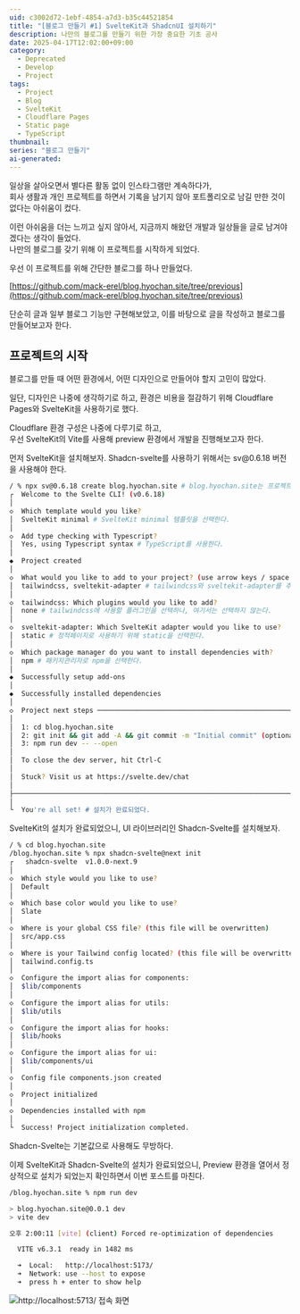 ```yaml
---
uid: c3002d72-1ebf-4854-a7d3-b35c44521854
title: "[블로그 만들기 #1] SvelteKit과 ShadcnUI 설치하기"
description: 나만의 블로그를 만들기 위한 가장 중요한 기초 공사
date: 2025-04-17T12:02:00+09:00
category: 
  - Deprecated
  - Develop
  - Project
tags: 
  - Project
  - Blog
  - SvelteKit
  - Cloudflare Pages
  - Static page
  - TypeScript
thumbnail: 
series: "블로그 만들기"
ai-generated: 
---
```

일상을 살아오면서 별다른 활동 없이 인스타그램만 계속하다가,  
회사 생활과 개인 프로젝트를 하면서 기록을 남기지 않아 포트폴리오로 남길 만한 것이 없다는 아쉬움이 컸다.

이런 아쉬움을 더는 느끼고 싶지 않아서, 지금까지 해왔던 개발과 일상들을 글로 남겨야겠다는 생각이 들었다.  
나만의 블로그를 갖기 위해 이 프로젝트를 시작하게 되었다.

우선 이 프로젝트를 위해 간단한 블로그를 하나 만들었다.

[https://github.com/mack-erel/blog.hyochan.site/tree/previous](https://github.com/mack-erel/blog.hyochan.site/tree/previous)

단순히 글과 일부 블로그 기능만 구현해보았고, 이를 바탕으로 글을 작성하고 블로그를 만들어보고자 한다.

## 프로젝트의 시작

블로그를 만들 때 어떤 환경에서, 어떤 디자인으로 만들어야 할지 고민이 많았다.

일단, 디자인은 나중에 생각하기로 하고, 환경은 비용을 절감하기 위해 Cloudflare Pages와 SvelteKit을 사용하기로 했다.

Cloudflare 환경 구성은 나중에 다루기로 하고,  
우선 SvelteKit의 Vite를 사용해 preview 환경에서 개발을 진행해보고자 한다.

먼저 SvelteKit을 설치해보자. Shadcn-svelte를 사용하기 위해서는 sv\@0.6.18 버전을 사용해야 한다.

```bash
/ % npx sv@0.6.18 create blog.hyochan.site # blog.hyochan.site는 프로젝트 폴더 명을 뜻한다.
┌  Welcome to the Svelte CLI! (v0.6.18)
│
◇  Which template would you like?
│  SvelteKit minimal # SvelteKit minimal 템플릿을 선택한다.
│
◇  Add type checking with Typescript?
│  Yes, using Typescript syntax # TypeScript를 사용한다.
│
◆  Project created
│
◇  What would you like to add to your project? (use arrow keys / space bar)
│  tailwindcss, sveltekit-adapter # tailwindcss와 sveltekit-adapter를 추가한다.
│
◇  tailwindcss: Which plugins would you like to add?
│  none # tailwindcss에 사용할 플러그인을 선택하나, 여기서는 선택하지 않는다.
│
◇  sveltekit-adapter: Which SvelteKit adapter would you like to use?
│  static # 정적페이지로 사용하기 위해 static을 선택한다.
│
◇  Which package manager do you want to install dependencies with?
│  npm # 패키지관리자로 npm을 선택한다.
│
◆  Successfully setup add-ons
│
◆  Successfully installed dependencies
│
◇  Project next steps ─────────────────────────────────────────────────────╮
│                                                                          │
│  1: cd blog.hyochan.site                                                 │
│  2: git init && git add -A && git commit -m "Initial commit" (optional)  │
│  3: npm run dev -- --open                                                │
│                                                                          │
│  To close the dev server, hit Ctrl-C                                     │
│                                                                          │
│  Stuck? Visit us at https://svelte.dev/chat                              │
│                                                                          │
├──────────────────────────────────────────────────────────────────────────╯
│
└  You're all set! # 설치가 완료되었다.
```

SvelteKit의 설치가 완료되었으니, UI 라이브러리인 Shadcn-Svelte를 설치해보자.

```bash
/ % cd blog.hyochan.site
/blog.hyochan.site % npx shadcn-svelte@next init
┌   shadcn-svelte  v1.0.0-next.9 
│
◇  Which style would you like to use?
│  Default
│
◇  Which base color would you like to use?
│  Slate
│
◇  Where is your global CSS file? (this file will be overwritten)
│  src/app.css
│
◇  Where is your Tailwind config located? (this file will be overwritten)
│  tailwind.config.ts
│
◇  Configure the import alias for components:
│  $lib/components
│
◇  Configure the import alias for utils:
│  $lib/utils
│
◇  Configure the import alias for hooks:
│  $lib/hooks
│
◇  Configure the import alias for ui:
│  $lib/components/ui
│
◇  Config file components.json created
│
◇  Project initialized
│
◇  Dependencies installed with npm
│
└  Success! Project initialization completed.
```

Shadcn-Svelte는 기본값으로 사용해도 무방하다.

이제 SvelteKit과 Shadcn-Svelte의 설치가 완료되었으니, Preview 환경을 열어서 정상적으로 설치가 되었는지 확인하면서 이번 포스트를 마친다.

```bash
/blog.hyochan.site % npm run dev

> blog.hyochan.site@0.0.1 dev
> vite dev

오후 2:00:11 [vite] (client) Forced re-optimization of dependencies

  VITE v6.3.1  ready in 1482 ms

  ➜  Local:   http://localhost:5173/
  ➜  Network: use --host to expose
  ➜  press h + enter to show help
```
![http://localhost:5713/ 접속 화면](https://blog-files.hyochan.site/블로그만들기-1-Svelte-Kit과-Shadcn-UI-설치하기/1.png)